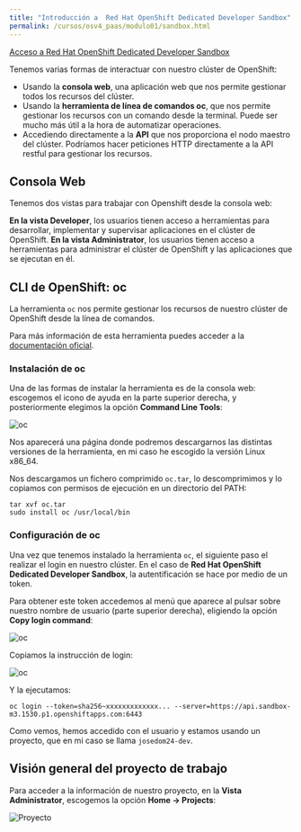 ```yaml
---
title: "Introducción a  Red Hat OpenShift Dedicated Developer Sandbox"
permalink: /cursos/osv4_paas/modulo01/sandbox.html
---
```


[Acceso a Red Hat OpenShift Dedicated Developer Sandbox](https://developers.redhat.com/developer-sandbox)

Tenemos varias formas de interactuar con nuestro clúster de OpenShift:

* Usando la **consola web**, una aplicación web que nos permite gestionar todos los recursos del clúster.
* Usando la **herramienta de línea de comandos oc**, que nos permite gestionar los recursos con un comando desde la terminal. Puede ser mucho más útil a la hora de automatizar operaciones.
* Accediendo directamente a la **API** que nos proporciona el nodo maestro del clúster. Podríamos hacer peticiones HTTP directamente a la API restful para gestionar los recursos.

## Consola Web

Tenemos dos vistas para trabajar con Openshift desde la consola web:

**En la vista Developer**, los usuarios tienen acceso a herramientas para desarrollar, implementar y supervisar aplicaciones en el clúster de OpenShift.
**En la vista Administrator**, los usuarios tienen acceso a herramientas para administrar el clúster de OpenShift y las aplicaciones que se ejecutan en él. 

## CLI de OpenShift: oc

La herramienta `oc` nos permite gestionar los recursos de nuestro clúster de OpenShift desde la línea de comandos.

Para más información de esta herramienta puedes acceder a la [documentación oficial](https://docs.openshift.com/container-platform/4.12/cli_reference/openshift_cli/getting-started-cli.html).

### Instalación de oc

Una de las formas de instalar la herramienta es de la consola web: escogemos el icono de ayuda en la parte superior derecha, y posteriormente elegimos la opción **Command Line Tools**:

![oc](../../curso1/modulo2/img/oc.png)

Nos aparecerá una página donde podremos descargarnos las distintas versiones de la herramienta, en mi caso he escogido la versión Linux x86_64.

Nos descargamos un fichero comprimido `oc.tar`, lo descomprimimos y lo copiamos con permisos de ejecución en un directorio del PATH:

    tar xvf oc.tar
    sudo install oc /usr/local/bin

### Configuración de oc

Una vez que tenemos instalado la herramienta `oc`, el siguiente paso el realizar el login en nuestro clúster. En el caso de **Red Hat OpenShift Dedicated Developer Sandbox**, la autentificación se hace por medio de un token.

Para obtener este token accedemos al menú que aparece al pulsar sobre nuestro nombre de usuario (parte superior derecha), eligiendo la opción **Copy login command**:

![oc](../../curso1/modulo2/img/oclogin1.png)

Copiamos la instrucción de login:

![oc](../../curso1/modulo2/img/oclogin2.png)

Y la ejecutamos:

    oc login --token=sha256~xxxxxxxxxxxxx... --server=https://api.sandbox-m3.1530.p1.openshiftapps.com:6443

Como vemos, hemos accedido con el usuario y estamos usando un proyecto, que en mi caso se llama `josedom24-dev`.

## Visión general del proyecto de trabajo

Para acceder a la información de nuestro proyecto, en la **Vista Administrator**, escogemos la opción **Home -> Projects**:

![Proyecto](../../curso1/modulo2/img/proyecto1.png)